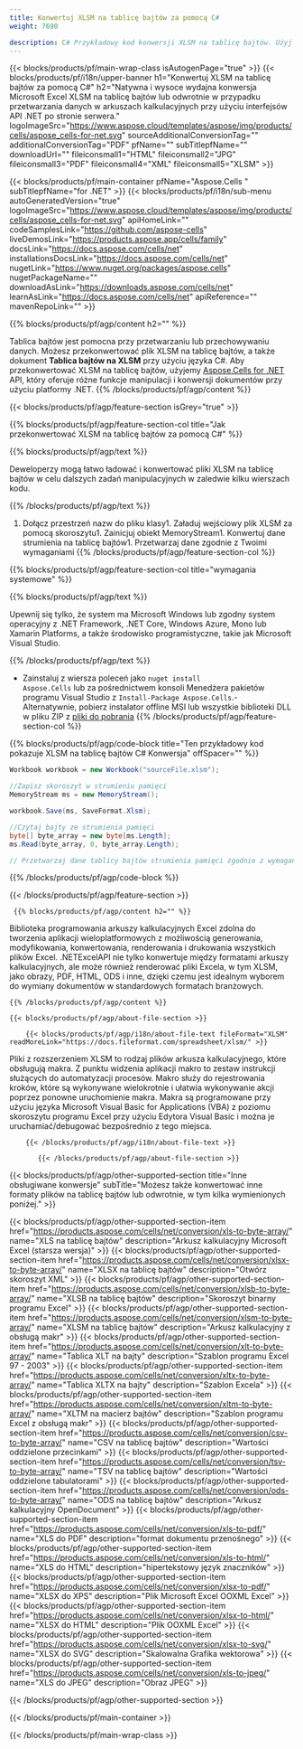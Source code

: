 ```yaml
---
title: Konwertuj XLSM na tablicę bajtów za pomocą C# 
weight: 7690

description: C# Przykładowy kod konwersji XLSM na tablicę bajtów. Użyj tego kodu do konwersji Excel XLSM na Byte Array w VB.NET, Asp.NET lub dowolnej aplikacji opartej na .NET.
---
```

{{< blocks/products/pf/main-wrap-class isAutogenPage="true" >}}
{{< blocks/products/pf/i18n/upper-banner h1="Konwertuj XLSM na tablicę bajtów za pomocą C#" h2="Natywna i wysoce wydajna konwersja Microsoft Excel XLSM na tablicę bajtów lub odwrotnie w przypadku przetwarzania danych w arkuszach kalkulacyjnych przy użyciu interfejsów API .NET po stronie serwera." logoImageSrc="https://www.aspose.cloud/templates/aspose/img/products/cells/aspose_cells-for-net.svg" sourceAdditionalConversionTag="" additionalConversionTag="PDF" pfName="" subTitlepfName="" downloadUrl="" fileiconsmall1="HTML" fileiconsmall2="JPG" fileiconsmall3="PDF" fileiconsmall4="XML" fileiconsmall5="XLSM" >}}

{{< blocks/products/pf/main-container pfName="Aspose.Cells " subTitlepfName="for .NET" >}}
{{< blocks/products/pf/i18n/sub-menu autoGeneratedVersion="true" logoImageSrc="https://www.aspose.cloud/templates/aspose/img/products/cells/aspose_cells-for-net.svg" apiHomeLink="" codeSamplesLink="https://github.com/aspose-cells" liveDemosLink="https://products.aspose.app/cells/family" docsLink="https://docs.aspose.com/cells/net" installationsDocsLink="https://docs.aspose.com/cells/net" nugetLink="https://www.nuget.org/packages/aspose.cells" nugetPackageName="" downloadAsLink="https://downloads.aspose.com/cells/net" learnAsLink="https://docs.aspose.com/cells/net" apiReference="" mavenRepoLink="" >}}

{{% blocks/products/pf/agp/content h2="" %}}

 Tablica bajtów jest pomocna przy przetwarzaniu lub przechowywaniu danych. Możesz przekonwertować plik XLSM na tablicę bajtów, a także dokument **Tablica bajtów na XLSM** przy użyciu języka C#. Aby przekonwertować XLSM na tablicę bajtów, użyjemy
 [Aspose.Cells for .NET](https://products.aspose.com/cells/net) 
 API, który oferuje różne funkcje manipulacji i konwersji dokumentów przy użyciu platformy .NET. 
{{% /blocks/products/pf/agp/content %}}

{{< blocks/products/pf/agp/feature-section isGrey="true" >}}

{{% blocks/products/pf/agp/feature-section-col title="Jak przekonwertować XLSM na tablicę bajtów za pomocą C#" %}}

{{% blocks/products/pf/agp/text %}}

 Deweloperzy mogą łatwo ładować i konwertować pliki XLSM na tablicę bajtów w celu dalszych zadań manipulacyjnych w zaledwie kilku wierszach kodu.

{{% /blocks/products/pf/agp/text %}}

1. Dołącz przestrzeń nazw do pliku klasy1. Załaduj wejściowy plik XLSM za pomocą skoroszytu1. Zainicjuj obiekt MemoryStream1. Konwertuj dane strumienia na tablicę bajtów1. Przetwarzaj dane zgodnie z Twoimi wymaganiami
{{% /blocks/products/pf/agp/feature-section-col %}}

{{% blocks/products/pf/agp/feature-section-col title="wymagania systemowe" %}}

{{% blocks/products/pf/agp/text %}}

 Upewnij się tylko, że system ma Microsoft Windows lub zgodny system operacyjny z .NET Framework, .NET Core, Windows Azure, Mono lub Xamarin Platforms, a także środowisko programistyczne, takie jak Microsoft Visual Studio. 

{{% /blocks/products/pf/agp/text %}}

- Zainstaluj z wiersza poleceń jako <code>nuget install Aspose.Cells</code> lub za pośrednictwem konsoli Menedżera pakietów programu Visual Studio z <code>Install-Package Aspose.Cells</code>.- Alternatywnie, pobierz instalator offline MSI lub wszystkie biblioteki DLL w pliku ZIP z <a href="https://downloads.aspose.com/cells/net">pliki do pobrania</a>
{{% /blocks/products/pf/agp/feature-section-col %}}

{{% blocks/products/pf/agp/code-block title="Ten przykładowy kod pokazuje XLSM na tablicę bajtów C# Konwersja" offSpacer="" %}}

```cs
Workbook workbook = new Workbook("sourceFile.xlsm");

//Zapisz skoroszyt w strumieniu pamięci
MemoryStream ms = new MemoryStream();

workbook.Save(ms, SaveFormat.Xlsm);

//Czytaj bajty ze strumienia pamięci
byte[] byte_array = new byte[ms.Length];
ms.Read(byte_array, 0, byte_array.Length);

// Przetwarzaj dane tablicy bajtów strumienia pamięci zgodnie z wymaganiami 


```

{{% /blocks/products/pf/agp/code-block %}}

{{< /blocks/products/pf/agp/feature-section >}}

<!-- aboutfile Starts -->
      
     {{% blocks/products/pf/agp/content h2="" %}}

Biblioteka programowania arkuszy kalkulacyjnych Excel zdolna do tworzenia aplikacji wieloplatformowych z możliwością generowania, modyfikowania, konwertowania, renderowania i drukowania wszystkich plików Excel. .NETExcelAPI nie tylko konwertuje między formatami arkuszy kalkulacyjnych, ale może również renderować pliki Excela, w tym XLSM, jako obrazy, PDF, HTML, ODS i inne, dzięki czemu jest idealnym wyborem do wymiany dokumentów w standardowych formatach branżowych.



    {{% /blocks/products/pf/agp/content %}}

    {{< blocks/products/pf/agp/about-file-section >}}

        {{< blocks/products/pf/agp/i18n/about-file-text fileFormat="XLSM" readMoreLink="https://docs.fileformat.com/spreadsheet/xlsm/" >}}
Pliki z rozszerzeniem XLSM to rodzaj plików arkusza kalkulacyjnego, które obsługują makra. Z punktu widzenia aplikacji makro to zestaw instrukcji służących do automatyzacji procesów. Makro służy do rejestrowania kroków, które są wykonywane wielokrotnie i ułatwia wykonywanie akcji poprzez ponowne uruchomienie makra. Makra są programowane przy użyciu języka Microsoft Visual Basic for Applications (VBA) z poziomu skoroszytu programu Excel przy użyciu Edytora Visual Basic i można je uruchamiać/debugować bezpośrednio z tego miejsca.

        {{< /blocks/products/pf/agp/i18n/about-file-text >}}

           {{< /blocks/products/pf/agp/about-file-section >}}

<!-- aboutfile Ends -->

{{< blocks/products/pf/agp/other-supported-section title="Inne obsługiwane konwersje" subTitle="Możesz także konwertować inne formaty plików na tablicę bajtów lub odwrotnie, w tym kilka wymienionych poniżej." >}}

{{< blocks/products/pf/agp/other-supported-section-item href="https://products.aspose.com/cells/net/conversion/xls-to-byte-array/" name="XLS na tablicę bajtów" description="Arkusz kalkulacyjny Microsoft Excel (starsza wersja)" >}} {{< blocks/products/pf/agp/other-supported-section-item href="https://products.aspose.com/cells/net/conversion/xlsx-to-byte-array/" name="XLSX na tablicę bajtów" description="Otwórz skoroszyt XML" >}} {{< blocks/products/pf/agp/other-supported-section-item href="https://products.aspose.com/cells/net/conversion/xlsb-to-byte-array/" name="XLSB na tablicę bajtów" description="Skoroszyt binarny programu Excel" >}} {{< blocks/products/pf/agp/other-supported-section-item href="https://products.aspose.com/cells/net/conversion/xlsm-to-byte-array/" name="XLSM na tablicę bajtów" description="Arkusz kalkulacyjny z obsługą makr" >}} {{< blocks/products/pf/agp/other-supported-section-item href="https://products.aspose.com/cells/net/conversion/xlt-to-byte-array/" name="Tablica XLT na bajty" description="Szablon programu Excel 97 - 2003" >}} {{< blocks/products/pf/agp/other-supported-section-item href="https://products.aspose.com/cells/net/conversion/xltx-to-byte-array/" name="Tablica XLTX na bajty" description="Szablon Excela" >}} {{< blocks/products/pf/agp/other-supported-section-item href="https://products.aspose.com/cells/net/conversion/xltm-to-byte-array/" name="XLTM na macierz bajtów" description="Szablon programu Excel z obsługą makr" >}} {{< blocks/products/pf/agp/other-supported-section-item href="https://products.aspose.com/cells/net/conversion/csv-to-byte-array/" name="CSV na tablicę bajtów" description="Wartości oddzielone przecinkami" >}} {{< blocks/products/pf/agp/other-supported-section-item href="https://products.aspose.com/cells/net/conversion/tsv-to-byte-array/" name="TSV na tablicę bajtów" description="Wartości oddzielone tabulatorami" >}} {{< blocks/products/pf/agp/other-supported-section-item href="https://products.aspose.com/cells/net/conversion/ods-to-byte-array/" name="ODS na tablicę bajtów" description="Arkusz kalkulacyjny OpenDocument" >}} {{< blocks/products/pf/agp/other-supported-section-item href="https://products.aspose.com/cells/net/conversion/xls-to-pdf/" name="XLS do PDF" description="format dokumentu przenośnego" >}} {{< blocks/products/pf/agp/other-supported-section-item href="https://products.aspose.com/cells/net/conversion/xls-to-html/" name="XLS do HTML" description="hipertekstowy język znaczników" >}} {{< blocks/products/pf/agp/other-supported-section-item href="https://products.aspose.com/cells/net/conversion/xlsx-to-pdf/" name="XLSX do XPS" description="Plik Microsoft Excel OOXML Excel" >}} {{< blocks/products/pf/agp/other-supported-section-item href="https://products.aspose.com/cells/net/conversion/xlsx-to-html/" name="XLSX do HTML" description="Plik OOXML Excel" >}} {{< blocks/products/pf/agp/other-supported-section-item href="https://products.aspose.com/cells/net/conversion/xlsx-to-svg/" name="XLSX do SVG" description="Skalowalna Grafika wektorowa" >}} {{< blocks/products/pf/agp/other-supported-section-item href="https://products.aspose.com/cells/net/conversion/xls-to-jpeg/" name="XLS do JPEG" description="Obraz JPEG" >}} 

{{< /blocks/products/pf/agp/other-supported-section >}}

{{< /blocks/products/pf/main-container >}}
    
{{< /blocks/products/pf/main-wrap-class >}}
